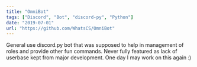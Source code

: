 ```yaml
---
title: "OmniBot"
tags: ["Discord", "Bot", "discord-py", "Python"]
date: "2019-07-01"
url: "https://github.com/WhatsCS/OmniBot"
---
```


General use discord.py bot that was supposed to help in management of roles and provide other fun commands. Never fully featured as lack of userbase kept from major development. One day I may work on this again :)